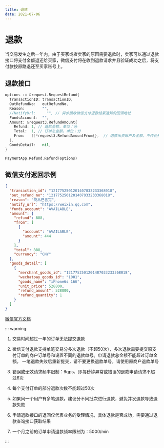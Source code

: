 ```yaml
---
title: 退款
date: 2021-07-06
---
```


# 退款

当交易发生之后一年内，由于买家或者卖家的原因需要退款时，卖家可以通过退款接口将支付金额退还给买家，微信支付将在收到退款请求并且验证成功之后，将支付款按原路退还至买家账号上。

## 退款接口

``` go
options := &request.RequestRefund{
  TransactionID: transactionID,
  OutRefundNo:   outRefundNo,
  Reason:        "",
  //NotifyUrl:     "", // 异步接收微信支付退款结果通知的回调地址
  FundsAccount:  "",
  Amount: &request3.RefundAmount{
    Refund: 1, // 退款金额，单位：分
    Total:  1, // 订单总金额，单位：分
    From:   []*request3.RefundAmountFrom{},  // 退款出资账户及金额。不传仍然需要这个空数组防止微信报错
  },
  GoodsDetail:   nil,
}

PaymentApp.Refund.Refund(options)
```

## 微信支付返回示例
``` json
{
  "transaction_id": "1217752501201407033233368018",
  "out_refund_no": "1217752501201407033233368018",
  "reason": "商品已售完",
  "notify_url": "https://weixin.qq.com",
  "funds_account": "AVAILABLE",
  "amount": {
    "refund": 888,
    "from": [
      {
        "account": "AVAILABLE",
        "amount": 444
      }
    ],
    "total": 888,
    "currency": "CNY"
  },
  "goods_detail": [
    {
      "merchant_goods_id": "1217752501201407033233368018",
      "wechatpay_goods_id": "1001",
      "goods_name": "iPhone6s 16G",
      "unit_price": 528800,
      "refund_amount": 528800,
      "refund_quantity": 1
    }
  ]
}
```

[微信官方文档](https://pay.weixin.qq.com/wiki/doc/apiv3/apis/chapter3_3_9.shtml)

::: warning
1. 交易时间超过一年的订单无法提交退款

2. 微信支付退款支持单笔交易分多次退款（不超50次），多次退款需要提交原支付订单的商户订单号和设置不同的退款单号。申请退款总金额不能超过订单金额。 一笔退款失败后重新提交，请不要更换退款单号，请使用原商户退款单号

3. 错误或无效请求频率限制：6qps，即每秒钟异常或错误的退款申请请求不超过6次

4. 每个支付订单的部分退款次数不能超过50次

5. 如果同一个用户有多笔退款，建议分不同批次进行退款，避免并发退款导致退款失败

6. 申请退款接口的返回仅代表业务的受理情况，具体退款是否成功，需要通过退款查询接口获取结果

7. 一个月之前的订单申请退款频率限制为：5000/min

  :::

